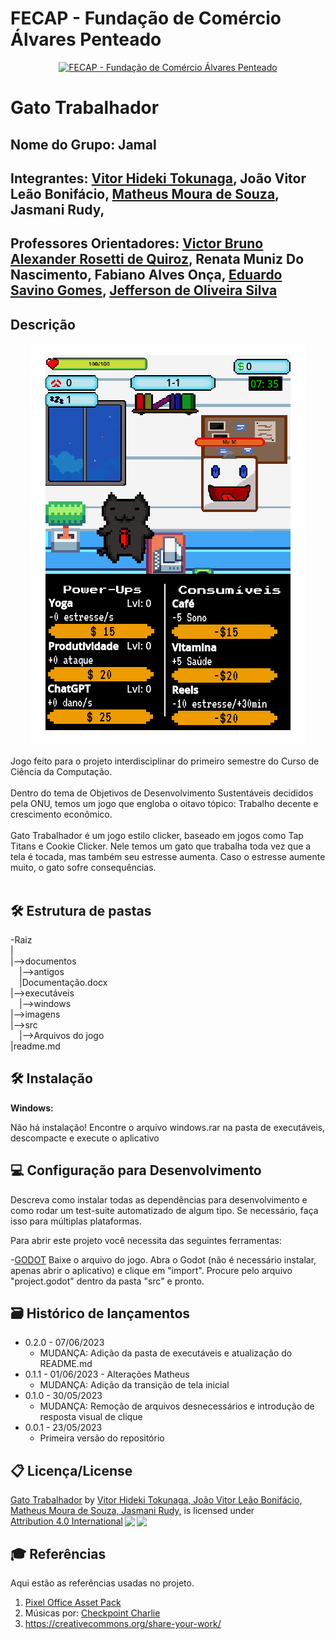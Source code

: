 # FECAP - Fundação de Comércio Álvares Penteado

<p align="center">
<a href= "https://www.fecap.br/"><img src="https://encrypted-tbn0.gstatic.com/images?q=tbn:ANd9GcRhZPrRa89Kma0ZZogxm0pi-tCn_TLKeHGVxywp-LXAFGR3B1DPouAJYHgKZGV0XTEf4AE&usqp=CAU" alt="FECAP - Fundação de Comércio Álvares Penteado" border="0"></a>
</p>

# Gato Trabalhador

## Nome do Grupo: Jamal

## Integrantes: <a href="https://www.linkedin.com/in/vitor-tokunaga-82b344278/">Vitor Hideki Tokunaga</a>, <a>João Vitor Leão Bonifácio</a>, <a href="https://www.linkedin.com/in/matheus-moura-a6854925b/">Matheus Moura de Souza</a>, <a>Jasmani Rudy</a>,

## Professores Orientadores: <a href="https://www.linkedin.com/in/victorbarq/">Victor Bruno Alexander Rosetti de Quiroz</a>, <a>Renata Muniz Do Nascimento</a>, <a>Fabiano Alves Onça</a>, <a href="https://www.linkedin.com/in/eduardo-savino-gomes-77833a10/">Eduardo Savino Gomes</a>, <a href="https://www.linkedin.com/in/jefferson-silva-2193b323/?originalSubdomain=br">Jefferson de Oliveira Silva</a>

## Descrição

<p align="center">
<img src="https://github.com/2023-1-MCC1/Projeto5/blob/main/imagens/TelaDeJogo.png?raw=true" alt="NOME DO JOGO" border="0">
  

Jogo feito para o projeto interdisciplinar do primeiro semestre do Curso de Ciência da Computação.
<br><br>
Dentro do tema de Objetivos de Desenvolvimento Sustentáveis decididos pela ONU, temos um jogo que engloba o oitavo tópico: Trabalho decente e crescimento econômico.
<br><br>
Gato Trabalhador é um jogo estilo clicker, baseado em jogos como Tap Titans e Cookie Clicker. Nele temos um gato que trabalha toda vez que a tela é tocada, mas também seu estresse aumenta. Caso o estresse aumente muito, o gato sofre consequências.
<br><br>

## 🛠 Estrutura de pastas

-Raiz<br>
|<br>
|-->documentos<br>
  &emsp;|-->antigos<br>
  &emsp;|Documentação.docx<br>
|-->executáveis<br>
  &emsp;|-->windows<br>
|-->imagens<br>
|-->src<br>
  &emsp;|-->Arquivos do jogo<br>
|readme.md<br>

## 🛠 Instalação

<b>Windows:</b>

Não há instalação! Encontre o arquivo windows.rar na pasta de executáveis, descompacte e execute o aplicativo


## 💻 Configuração para Desenvolvimento

Descreva como instalar todas as dependências para desenvolvimento e como rodar um test-suite automatizado de algum tipo. Se necessário, faça isso para múltiplas plataformas.

Para abrir este projeto você necessita das seguintes ferramentas:

-<a href="https://godotengine.org/download">GODOT</a>
Baixe o arquivo do jogo.
Abra o Godot (não é necessário instalar, apenas abrir o aplicativo) e clique em "import".
Procure pelo arquivo "project.godot" dentro da pasta "src" e pronto.

## 🗃 Histórico de lançamentos

* 0.2.0 - 07/06/2023
    * MUDANÇA: Adição da pasta de executáveis e atualização do README.md
* 0.1.1 - 01/06/2023 - Alterações Matheus
    * MUDANÇA: Adição da transição de tela inicial
* 0.1.0 - 30/05/2023
    * MUDANÇA: Remoção de arquivos desnecessários e introdução de resposta visual de clique
* 0.0.1 - 23/05/2023
    * Primeira versão do repositório

## 📋 Licença/License
<p xmlns:cc="http://creativecommons.org/ns#" xmlns:dct="http://purl.org/dc/terms/"><a property="dct:title" rel="cc:attributionURL" href="https://github.com/2023-1-MCC1/Projeto5">Gato Trabalhador</a> by <a rel="cc:attributionURL dct:creator" property="cc:attributionName" href="https://github.com/2023-1-MCC1/Projeto5">Vitor Hideki Tokunaga, João Vitor Leão Bonifácio, Matheus Moura de Souza, Jasmani Rudy,</a> is licensed under <a href="http://creativecommons.org/licenses/by/4.0/?ref=chooser-v1" target="_blank" rel="license noopener noreferrer" style="display:inline-block;">Attribution 4.0 International<img style="height:22px!important;margin-left:3px;vertical-align:text-bottom;" src="https://mirrors.creativecommons.org/presskit/icons/cc.svg?ref=chooser-v1"><img style="height:22px!important;margin-left:3px;vertical-align:text-bottom;" src="https://mirrors.creativecommons.org/presskit/icons/by.svg?ref=chooser-v1"></a></p>

## 🎓 Referências

Aqui estão as referências usadas no projeto.

1. <a href="https://2dpig.itch.io/pixel-office/download/eyJleHBpcmVzIjoxNjgyMzcxNTgxLCJpZCI6MTE0ODA5Nn0%3d.FCtaF79dJFnWExACu33LyKnOuzA%3d"> Pixel Office Asset Pack </a> 
2. Músicas por: <a href="https://assetstore.unity.com/packages/audio/ambient/sci-fi/retro-synth-80-90-s-191422#content"> Checkpoint Charlie </a> 
3. <https://creativecommons.org/share-your-work/>

